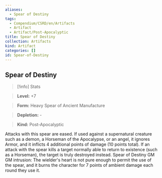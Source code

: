 ```yaml
---
aliases:
  - Spear of Destiny
tags:
  - Compendium/CSRD/en/Artifacts
  - Artifact
  - Artifact/Post-Apocalyptic
title: Spear of Destiny
collection: Artifacts
kind: Artifact
categories: []
id: Spear-of-Destiny
---
```

## Spear of Destiny    
>[!info] Stats    
> **Level:** +7    
> **Form:** Heavy Spear of Ancient Manufacture    
> **Depletion:** -    
> **Kind:** Post-Apocalyptic  
    
Attacks with this spear are eased. If used against a supernatural creature such as a demon, a Horseman of the Apocalypse, or an angel, it ignores Armor, and it inflicts 4 additional points of damage (10 points total). If an attack with the spear kills a target normally able to return to existence (such as a Horseman), the target is truly destroyed instead. Spear of Destiny GM GM intrusion: The wielder's heart is not pure enough to permit the use of the spear, and it burns the character for 7 points of ambient damage each round they use it.

